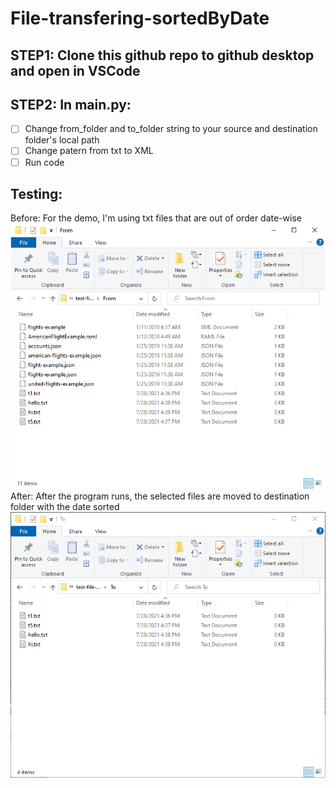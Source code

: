# File-transfering-sortedByDate

## STEP1: Clone this github repo to github desktop and open in VSCode

## STEP2: In main.py:
- [ ] Change from_folder and to_folder string to your source and destination folder's local path
- [ ] Change patern from txt to XML
- [ ] Run code

## Testing:
Before: For the demo, I'm using txt files that are out of order date-wise
  ![](https://github.com/hlongn2469/File-transfering/blob/main/test-txt-from.png)
After: After the program runs, the selected files are moved to destination folder with the date sorted
  ![](https://github.com/hlongn2469/File-transfering/blob/main/test-txt-to.png)

